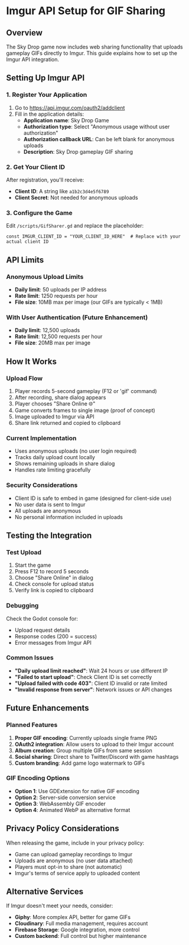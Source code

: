 # Imgur API Setup for GIF Sharing

## Overview
The Sky Drop game now includes web sharing functionality that uploads gameplay GIFs directly to Imgur. This guide explains how to set up the Imgur API integration.

## Setting Up Imgur API

### 1. Register Your Application
1. Go to https://api.imgur.com/oauth2/addclient
2. Fill in the application details:
   - **Application name**: Sky Drop Game
   - **Authorization type**: Select "Anonymous usage without user authorization"
   - **Authorization callback URL**: Can be left blank for anonymous uploads
   - **Description**: Sky Drop gameplay GIF sharing

### 2. Get Your Client ID
After registration, you'll receive:
- **Client ID**: A string like `a1b2c3d4e5f6789`
- **Client Secret**: Not needed for anonymous uploads

### 3. Configure the Game
Edit `/scripts/GifSharer.gd` and replace the placeholder:
```gdscript
const IMGUR_CLIENT_ID = "YOUR_CLIENT_ID_HERE"  # Replace with your actual client ID
```

## API Limits

### Anonymous Upload Limits
- **Daily limit**: 50 uploads per IP address
- **Rate limit**: 1250 requests per hour
- **File size**: 10MB max per image (our GIFs are typically < 1MB)

### With User Authentication (Future Enhancement)
- **Daily limit**: 12,500 uploads
- **Rate limit**: 12,500 requests per hour
- **File size**: 20MB max per image

## How It Works

### Upload Flow
1. Player records 5-second gameplay (F12 or 'gif' command)
2. After recording, share dialog appears
3. Player chooses "Share Online 🌐"
4. Game converts frames to single image (proof of concept)
5. Image uploaded to Imgur via API
6. Share link returned and copied to clipboard

### Current Implementation
- Uses anonymous uploads (no user login required)
- Tracks daily upload count locally
- Shows remaining uploads in share dialog
- Handles rate limiting gracefully

### Security Considerations
- Client ID is safe to embed in game (designed for client-side use)
- No user data is sent to Imgur
- All uploads are anonymous
- No personal information included in uploads

## Testing the Integration

### Test Upload
1. Start the game
2. Press F12 to record 5 seconds
3. Choose "Share Online" in dialog
4. Check console for upload status
5. Verify link is copied to clipboard

### Debugging
Check the Godot console for:
- Upload request details
- Response codes (200 = success)
- Error messages from Imgur API

### Common Issues
- **"Daily upload limit reached"**: Wait 24 hours or use different IP
- **"Failed to start upload"**: Check Client ID is set correctly
- **"Upload failed with code 403"**: Client ID invalid or rate limited
- **"Invalid response from server"**: Network issues or API changes

## Future Enhancements

### Planned Features
1. **Proper GIF encoding**: Currently uploads single frame PNG
2. **OAuth2 integration**: Allow users to upload to their Imgur account
3. **Album creation**: Group multiple GIFs from same session
4. **Social sharing**: Direct share to Twitter/Discord with game hashtags
5. **Custom branding**: Add game logo watermark to GIFs

### GIF Encoding Options
- **Option 1**: Use GDExtension for native GIF encoding
- **Option 2**: Server-side conversion service
- **Option 3**: WebAssembly GIF encoder
- **Option 4**: Animated WebP as alternative format

## Privacy Policy Considerations

When releasing the game, include in your privacy policy:
- Game can upload gameplay recordings to Imgur
- Uploads are anonymous (no user data attached)
- Players must opt-in to share (not automatic)
- Imgur's terms of service apply to uploaded content

## Alternative Services

If Imgur doesn't meet your needs, consider:
- **Giphy**: More complex API, better for game GIFs
- **Cloudinary**: Full media management, requires account
- **Firebase Storage**: Google integration, more control
- **Custom backend**: Full control but higher maintenance
